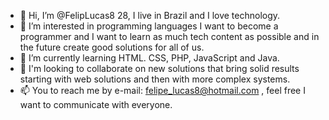 - 👋 Hi, I’m @FelipLucas8 28, I live in Brazil and I love technology.
- 👀 I’m interested in programming languages I want to become a programmer and I want to learn as much tech content as possible and in the future create good solutions for all of us.
- 🌱 I’m currently learning HTML. CSS, PHP, JavaScript and Java. 
- 💞️ I'm looking to collaborate on new solutions that bring solid results starting with web solutions and then with more complex systems.
- 📫 You to reach me by e-mail:  felipe_lucas8@hotmail.com , feel free I want to communicate with everyone.  

<!---
FelipLucas8/FelipLucas8 is a ✨ special ✨ repository because its `README.md` (this file) appears on your GitHub profile.
You can click the Preview link to take a look at your changes.
--->
